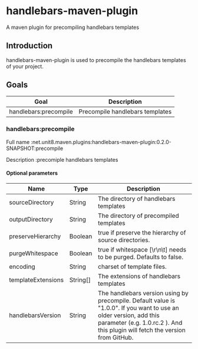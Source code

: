 handlebars-maven-plugin
=======================

A maven plugin for precompiling handlebars templates

Introduction
------------

handlebars-maven-plugin is used to precompile the handlebars templates of your project.

Goals
-----

Goal                 |Description
---------------------|-------------------------------
handlebars:precompile|Precompile handlebars templates

### handlebars:precompile

Full name
:net.unit8.maven.plugins:handlebars-maven-plugin:0.2.0-SNAPSHOT:precompile

Description
:precomiple handlebars templates

#### Optional parameters

Name              |Type    |Description
------------------|--------|--------------------------------------
sourceDirectory   |String  |The directory of handlebars templates
outputDirectory   |String  |The directory of precompiled templates
preserveHierarchy |Boolean |true if preserve the hierarchy of source directories.
purgeWhitespace   |Boolean |true if whitespace [\r\n\t] needs to be purged. Defaults to false.
encoding          |String  |charset of template files.
templateExtensions|String[]|The extensions of handlebars templates
handlebarsVersion |String  |The handlebars version using by precompile. Default value is "1.0.0". If you want to use an older version, add this parameter (e.g. 1.0.rc.2 ). And this plugin will fetch the version from GitHub.
